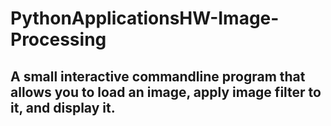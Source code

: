 # PythonApplicationsHW-Image-Processing

## A small interactive commandline program that allows you to load an image, apply image filter to it, and display it.
